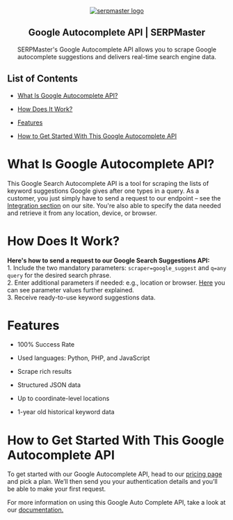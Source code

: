 <p align="center">
    <a href="https://serpmaster.com/"><img src="https://serpmaster.com/static/a528fb5d522744dc3d2b2c1cbc4fcdfa/3f491/logo.webp" alt="serpmaster logo"></a>
  </a>
</p>

<h2 align="center">
Google Autocomplete API | SERPMaster
</h2>

<p align="center">
SERPMaster's Google Autocomplete API allows you to scrape Google autocomplete suggestions and delivers real-time search engine data. 

## List of Contents 
- [What Is Google Autocomplete API?](#what-is-google-autocomplete-api)

- [How Does It Work?](#how-does-it-work)
 
- [Features](#features)
    
- [How to Get Started With This Google Autocomplete API](#how-to-get-started-with-this-google-autocomplete-api)

# What Is Google Autocomplete API? 

This Google Search Autocomplete API is a tool for scraping the lists of keyword suggestions Google gives after one types in a query. As a customer, you just simply have to send a request to our endpoint – see the [Integration section](https://serpmaster.com/products/google-image-search-api/) on our site. You're also able to specify the data needed and retrieve it from any location, device, or browser.
    
# How Does It Work? 

**Here's how to send a request to our Google Search Suggestions API:**
<br> 1. Include the two mandatory parameters: `scraper=google_suggest` and `q=any query` for the desired search phrase. 
<br> 2. Enter additional parameters if needed: e.g., location or browser. [Here](https://docs.serpmaster.com/docs/parameter-values) you can see parameter values further explained. 
<br> 3. Receive ready-to-use keyword suggestions data. 
    
# Features 
    
- 100% Success Rate
    
- Used languages: Python, PHP, and JavaScript 

- Scrape rich results 

- Structured JSON data

- Up to coordinate-level locations

- 1-year old historical keyword data 

# How to Get Started With This Google Autocomplete API
    
To get started with our Google Autocomplete API, head to our [pricing page](https://serpmaster.com/pricing) and pick a plan. We’ll then send you your authentication details and you’ll be able to make your first request. 
    
For more information on using this Google Auto Complete API, take a look at our [documentation.](https://docs.serpmaster.com/docs/google-autocomplete-api) 
